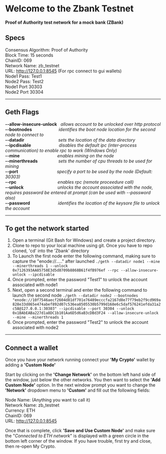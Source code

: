 # Welcome to the Zbank Testnet
**Proof of Authority test network for a mock bank (ZBank)**

## Specs
Consensus Algorithm: Proof of Authority <br>
Block Time: 15 seconds<br>
ChainID: 069<br>
Network Name: zb_testnet<br>
URL: http://127.0.0.1:8545 (For rpc connect to gui wallets)<br>
Node1 Pass: Test1<br>
Node2 Pass: Test2<br>
Node1 Port 30303<br>
Node2 Port 30304<br>

---

## Geth Flags
**--allow-insecure-unlock** &nbsp;  _allows account to be unlocked over http protocol_ <br>
**--bootnodes**&nbsp;&nbsp;&nbsp;&nbsp;&nbsp;&nbsp;&nbsp;&nbsp;&nbsp;&nbsp;&nbsp;&nbsp;&nbsp;&nbsp;&nbsp;&nbsp;&nbsp;&nbsp;&nbsp;&nbsp;&nbsp; _identifies the boot node location for the second node to connect to_ <br>
**--datadir**&nbsp;&nbsp;&nbsp;&nbsp;&nbsp;&nbsp;&nbsp;&nbsp;&nbsp;&nbsp;&nbsp;&nbsp;&nbsp;&nbsp;&nbsp;&nbsp;&nbsp;&nbsp;&nbsp;&nbsp;&nbsp;&nbsp;&nbsp;&nbsp;&nbsp;&nbsp;&nbsp; _sets the location of the data directory_ <br>
**--ipcdisable**&nbsp;&nbsp;&nbsp;&nbsp;&nbsp;&nbsp;&nbsp;&nbsp;&nbsp;&nbsp;&nbsp;&nbsp;&nbsp;&nbsp;&nbsp;&nbsp;&nbsp;&nbsp;&nbsp;&nbsp;&nbsp;&nbsp; _disables the default ipc (inter-process communication) to enable rpc to work (Windows Only)_ <br>
**--mine**&nbsp;&nbsp;&nbsp;&nbsp;&nbsp;&nbsp;&nbsp;&nbsp;&nbsp;&nbsp;&nbsp;&nbsp;&nbsp;&nbsp;&nbsp;&nbsp;&nbsp;&nbsp;&nbsp;&nbsp;&nbsp;&nbsp;&nbsp;&nbsp;&nbsp;&nbsp;&nbsp;&nbsp;&nbsp;&nbsp; _enables mining on the node_ <br>
**--minerthreads**&nbsp;&nbsp;&nbsp;&nbsp;&nbsp;&nbsp;&nbsp;&nbsp;&nbsp;&nbsp;&nbsp;&nbsp;&nbsp;&nbsp;&nbsp;&nbsp; _sets the number of cpu threads to be used for mining_ <br>
**--port**&nbsp;&nbsp;&nbsp;&nbsp;&nbsp;&nbsp;&nbsp;&nbsp;&nbsp;&nbsp;&nbsp;&nbsp;&nbsp;&nbsp;&nbsp;&nbsp;&nbsp;&nbsp;&nbsp;&nbsp;&nbsp;&nbsp;&nbsp;&nbsp;&nbsp;&nbsp;&nbsp;&nbsp;&nbsp;&nbsp;&nbsp; _specify a port to be used by the node (Default: 30303)_ <br>
**--rpc** &nbsp;&nbsp;&nbsp;&nbsp;&nbsp;&nbsp;&nbsp;&nbsp;&nbsp;&nbsp;&nbsp;&nbsp;&nbsp;&nbsp;&nbsp;&nbsp;&nbsp;&nbsp;&nbsp;&nbsp;&nbsp;&nbsp;&nbsp;&nbsp;&nbsp;&nbsp;&nbsp;&nbsp;&nbsp;&nbsp;&nbsp;&nbsp; _enables rpc (remote proceedure call)_ <br>
**--unlock**&nbsp;&nbsp;&nbsp;&nbsp;&nbsp;&nbsp;&nbsp;&nbsp;&nbsp;&nbsp;&nbsp;&nbsp;&nbsp;&nbsp;&nbsp;&nbsp;&nbsp;&nbsp;&nbsp;&nbsp;&nbsp;&nbsp;&nbsp;&nbsp;&nbsp;&nbsp;&nbsp; _unlocks the account associated with the node, requires password be entered at prompt (can be used with --password also)_ <br>
**--password**&nbsp;&nbsp;&nbsp;&nbsp;&nbsp;&nbsp;&nbsp;&nbsp;&nbsp;&nbsp;&nbsp;&nbsp;&nbsp;&nbsp;&nbsp;&nbsp;&nbsp;&nbsp;&nbsp;&nbsp;&nbsp;&nbsp; _identifies the location of the keysore file to unlock the account_ <br>

---

## To get the network started
1. Open a terminal (Git Bash for Windows) and create a project directory.
2. Clone to repo to your local machine using git.  Once you have to repo cloned, 'cd' into the 'Zbank' directory
3. To Launch the first node enter the following command, making sure to capture the "enode://....." after launched
    ` ./geth --datadir node1 --mine --minerthreads 1 --unlock 0x7126393AA85758E3d5d8709b8868B61f4fB976ef --rpc --allow-insecure-unlock --ipcdisable `
4. Once prompted, enter the password "Test1" to unlock the account associated with node1
5. Next, open a second terminal and enter the following command to launch the second node
    ` ./geth --datadir node2 --bootnodes "enode://10f7546aecf2604d81df701e76489ecccfa2167d8e77f79eb2f9cd969a828e33d865e474abef892d07c536ea8505530b5799d168e6c5daf576241efda31a2c58@127.0.0.1:30303" --ipcdisable --port 30304 --unlock 0x1BAbEABa227d1a8DC1b101Aa6D5d6aB3cDBd3F24 --allow-insecure-unlock --mine --minerthreads 1 `
6. Once prompted, enter the password "Test2" to unlock the account associated with node2

---

## Connect a wallet
Once you have your network running connect your **'My Crypto'** wallet by adding a **'Custom Node'**

Start by clicking on the **'Change Network'** on the bottom left hand side of the window, just below the other networks.  You then want to select the **'Add Custom Node'** option.  In the next window prompt you want to change the **'Network'** dropdown menu to **'Custom'** and fill out the following fields:

Node Name: (Anything you want to call it) <br>
Network Name: zb_testnet <br>
Currency: ETH <br>
ChainID: 069 <br>
URL: http://127.0.0.1:8545 <br>

Once that is complete, click **'Save and Use Custom Node'** and make sure the "_Connected to ETH network_" is displayed with a green circle in the bottom left corner of the window.  If you have trouble, first try and close, then re-open My Crypto.


